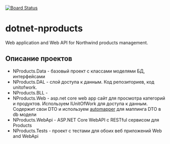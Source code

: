 [![Board Status](https://dev.azure.com/NikolaiIvanov/60e1a9d0-a257-4f63-bd89-5f6a465ffef4/ffaca637-bdb9-4d7f-b6b8-3b1ecdbd4dbe/_apis/work/boardbadge/d0ec62d6-da3e-42fd-b948-255cf3e1f9b1)](https://dev.azure.com/NikolaiIvanov/60e1a9d0-a257-4f63-bd89-5f6a465ffef4/_boards/board/t/ffaca637-bdb9-4d7f-b6b8-3b1ecdbd4dbe/Microsoft.RequirementCategory)
# dotnet-nproducts
Web application and Web API for Northwind products management.

## Описание проектов
* NProducts.Data - базовый проект с классами моделями БД, интерфейсами
* NProducts.DAL - слой доступа к данным. Код репозиториев, код unitofwork.
* NProducts.BLL - 
* NProducts.Web - asp.net core web app сайт для просмотра категорий и продуктов. Используем IUnitOfWork для доступа к данным. Содержит свои DTO и используем [automapper](https://metanit.com/sharp/mvc5/23.4.php)  для маппинга DTO в db модели
* NProducts.WebApi - ASP.NET Core WebAPI с RESTful сервисом для Products
* NProducts.Tests - проект с тестами для обоих веб приложений Web and WebApi
